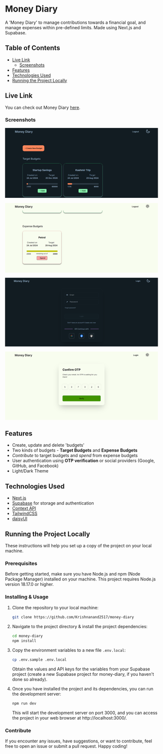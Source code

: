 # Money Diary

A 'Money Diary' to manage contributions towards a financial goal, and manage expenses within pre-defined limits. Made using Next.js and Supabase.

## Table of Contents

- [Live Link](#live-link)
  - [Screenshots](#screenshots)
- [Features](#features)
- [Technologies Used](#technologies-used)
- [Running the Project Locally](#running-the-project-locally)

## Live Link

You can check out Money Diary [here](https://money-diary-app.vercel.app/).

### Screenshots

![](ReadmeImgs/money-1.png)

![](ReadmeImgs/money-2.png)

![](ReadmeImgs/money-3.png)

![](ReadmeImgs/money-4.png)

## Features

- Create, update and delete 'budgets'
- Two kinds of budgets - **Target Budgets** and **Expense Budgets**
- _Contribute_ to target budgets and _spend_ from expense budgets
- User authentication using **OTP verification** or social providers (Google, GitHub, and Facebook)
- Light/Dark Theme

## Technologies Used

- [Next.js](https://nextjs.org/)
- [Supabase](https://supabase.com/) for storage and authentication
- [Context API](https://react.dev/learn/passing-data-deeply-with-context)
- [TailwindCSS](https://tailwindcss.com/)
- [daisyUI](https://daisyui.com/)

## Running the Project Locally

These instructions will help you set up a copy of the project on your local machine.

### Prerequisites

Before getting started, make sure you have Node.js and npm (Node Package Manager) installed on your machine. This project requires Node.js version 18.17.0 or higher.

### Installing & Usage

1. Clone the repository to your local machine:

   ```bash
   git clone https://github.com/Krishnanand2517/money-diary
   ```

1. Navigate to the project directory & install the project dependencies:

   ```bash
   cd money-diary
   npm install
   ```

1. Copy the environment variables to a new file `.env.local`:

   ```bash
   cp .env.sample .env.local
   ```

   Obtain the values and API keys for the variables from your Supabase project (create a new Supabase project for money-diary, if you haven't done so already).

1. Once you have installed the project and its dependencies, you can run the development server:

   ```bash
   npm run dev
   ```

   This will start the development server on port 3000, and you can access the project in your web browser at http://localhost:3000/.

### Contribute

If you encounter any issues, have suggestions, or want to contribute, feel free to open an issue or submit a pull request. Happy coding!
